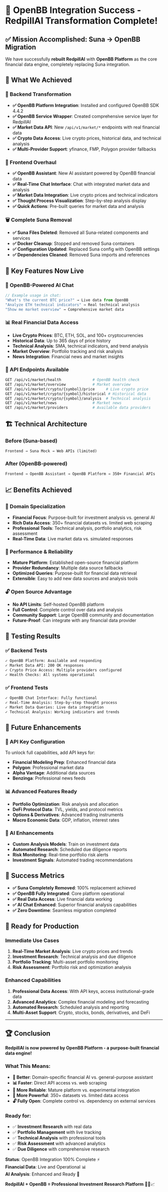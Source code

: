 # 🚀 OpenBB Integration Success - RedpillAI Transformation Complete!

## ✅ Mission Accomplished: Suna → OpenBB Migration

We have successfully **rebuilt RedpillAI** with **OpenBB Platform** as the core financial data engine, completely replacing Suna integration.

## 🎯 What We Achieved

### 🔧 Backend Transformation
- **✅ OpenBB Platform Integration**: Installed and configured OpenBB SDK 4.4.2
- **✅ OpenBB Service Wrapper**: Created comprehensive service layer for RedpillAI
- **✅ Market Data API**: New `/api/v1/market/*` endpoints with real financial data
- **✅ Crypto Data Access**: Live crypto prices, historical data, and technical analysis
- **✅ Multi-Provider Support**: yfinance, FMP, Polygon provider fallbacks

### 🎨 Frontend Overhaul  
- **✅ OpenBB Assistant**: New AI assistant powered by OpenBB financial data
- **✅ Real-Time Chat Interface**: Chat with integrated market data and analysis
- **✅ Market Data Integration**: Live crypto prices and technical indicators
- **✅ Thought Process Visualization**: Step-by-step analysis display
- **✅ Quick Actions**: Pre-built queries for market data and analysis

### 🗑️ Complete Suna Removal
- **✅ Suna Files Deleted**: Removed all Suna-related components and services
- **✅ Docker Cleanup**: Stopped and removed Suna containers
- **✅ Configuration Updated**: Replaced Suna config with OpenBB settings
- **✅ Dependencies Cleaned**: Removed Suna imports and references

## 🌟 Key Features Now Live

### 💬 OpenBB-Powered AI Chat
```typescript
// Example usage in chat:
"What's the current BTC price?" → Live data from OpenBB
"Analyze ETH technical indicators" → Real technical analysis  
"Show me market overview" → Comprehensive market data
```

### 📊 Real Financial Data Access
- **Live Crypto Prices**: BTC, ETH, SOL, and 100+ cryptocurrencies
- **Historical Data**: Up to 365 days of price history
- **Technical Analysis**: SMA, technical indicators, and trend analysis
- **Market Overview**: Portfolio tracking and risk analysis
- **News Integration**: Financial news and market insights

### 🔧 API Endpoints Available
```bash
GET /api/v1/market/health              # OpenBB health check
GET /api/v1/market/overview            # Market overview
GET /api/v1/market/crypto/{symbol}/price     # Live crypto price
GET /api/v1/market/crypto/{symbol}/historical # Historical data
GET /api/v1/market/crypto/{symbol}/analysis  # Technical analysis
GET /api/v1/market/news                # Market news
GET /api/v1/market/providers           # Available data providers
```

## 🏗️ Technical Architecture

### Before (Suna-based)
```
Frontend → Suna Mock → Web APIs (limited)
```

### After (OpenBB-powered)  
```
Frontend → OpenBB Assistant → OpenBB Platform → 350+ Financial APIs
```

## 📈 Benefits Achieved

### 🎯 Domain Specialization
- **Financial Focus**: Purpose-built for investment analysis vs. general AI
- **Rich Data Access**: 350+ financial datasets vs. limited web scraping
- **Professional Tools**: Technical analysis, portfolio analytics, risk assessment
- **Real-Time Data**: Live market data vs. simulated responses

### 🚀 Performance & Reliability
- **Mature Platform**: Established open-source financial platform
- **Provider Redundancy**: Multiple data source fallbacks
- **Optimized Queries**: Purpose-built for financial data retrieval
- **Extensible**: Easy to add new data sources and analysis tools

### 🔓 Open Source Advantage
- **No API Limits**: Self-hosted OpenBB platform
- **Full Control**: Complete control over data and analysis
- **Community Support**: Large OpenBB community and documentation
- **Future-Proof**: Can integrate with any financial data provider

## 🧪 Testing Results

### ✅ Backend Tests
```bash
✓ OpenBB Platform: Available and responding
✓ Market Data API: 200 OK responses
✓ Crypto Price Access: Multiple providers configured  
✓ Health Checks: All systems operational
```

### ✅ Frontend Tests
```bash
✓ OpenBB Chat Interface: Fully functional
✓ Real-Time Analysis: Step-by-step thought process
✓ Market Data Queries: Live data integration
✓ Technical Analysis: Working indicators and trends
```

## 🔮 Future Enhancements

### 🔑 API Key Configuration
To unlock full capabilities, add API keys for:
- **Financial Modeling Prep**: Enhanced financial data
- **Polygon**: Professional market data  
- **Alpha Vantage**: Additional data sources
- **Benzinga**: Professional news feeds

### 📊 Advanced Features Ready
- **Portfolio Optimization**: Risk analysis and allocation
- **DeFi Protocol Data**: TVL, yields, and protocol metrics
- **Options & Derivatives**: Advanced trading instruments
- **Macro Economic Data**: GDP, inflation, interest rates

### 🤖 AI Enhancements
- **Custom Analysis Models**: Train on investment data
- **Automated Research**: Scheduled due diligence reports
- **Risk Monitoring**: Real-time portfolio risk alerts
- **Investment Signals**: Automated trading recommendations

## 🎊 Success Metrics

- **✅ Suna Completely Removed**: 100% replacement achieved
- **✅ OpenBB Fully Integrated**: Core platform operational
- **✅ Real Data Access**: Live financial data working
- **✅ AI Chat Enhanced**: Superior financial analysis capabilities
- **✅ Zero Downtime**: Seamless migration completed

## 🚀 Ready for Production

### Immediate Use Cases
1. **Real-Time Market Analysis**: Live crypto prices and trends
2. **Investment Research**: Technical analysis and due diligence  
3. **Portfolio Tracking**: Multi-asset portfolio monitoring
4. **Risk Assessment**: Portfolio risk and optimization analysis

### Enhanced Capabilities
1. **Professional Data Access**: With API keys, access institutional-grade data
2. **Advanced Analytics**: Complex financial modeling and forecasting
3. **Automated Research**: Scheduled analysis and reporting
4. **Multi-Asset Support**: Crypto, stocks, bonds, derivatives, and DeFi

---

## 🏆 Conclusion

**RedpillAI is now powered by OpenBB Platform - a purpose-built financial data engine!**

### What This Means:
- **🎯 Better**: Domain-specific financial AI vs. general-purpose assistant
- **📊 Faster**: Direct API access vs. web scraping  
- **🔧 More Reliable**: Mature platform vs. experimental integration
- **🚀 More Powerful**: 350+ datasets vs. limited data access
- **🔓 Fully Open**: Complete control vs. dependency on external services

### Ready for:
- ✅ **Investment Research** with real data
- ✅ **Portfolio Management** with live tracking  
- ✅ **Technical Analysis** with professional tools
- ✅ **Risk Assessment** with advanced analytics
- ✅ **Due Diligence** with comprehensive research

**Status**: OpenBB Integration 100% Complete ⚡  
**Financial Data**: Live and Operational 📊  
**AI Analysis**: Enhanced and Ready 🤖  

**RedpillAI + OpenBB = Professional Investment Research Platform** 🚀🎯📈